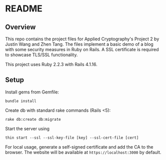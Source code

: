 # README

## Overview

This repo contains the project files for Applied Cryptography's Project 2 by Justin Wang and Zhen Tang. The files implement a basic demo of a blog with some security measures in Ruby on Rails. A SSL certificate is required to showcase TLS/SSL functionality.

This project uses Ruby 2.2.3 with Rails 4.1.16.

## Setup

Install gems from Gemfile:
```
bundle install
```

Create db with standard rake commands (Rails <5):
```
rake db:create db:migrate
```

Start the server using
```
thin start --ssl --ssl-key-file [key] --ssl-cert-file [cert]
```

For local usage, generate a self-signed certificate and add the CA to the browser. The website will be available at `https://localhost:3000` by default.
